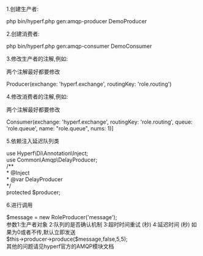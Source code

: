 <p>1.创建生产者:</p>
php bin/hyperf.php gen:amqp-producer DemoProducer
<p>2.创建消费者:</p>
php bin/hyperf.php gen:amqp-consumer DemoConsumer
<p>3.修改生产者的注解,例如:</p>
<p>两个注解最好都要修改</p>
Producer(exchange: 'hyperf.exchange', routingKey: 'role.routing')
<p>4.修改消费者的注解,例如:</p>
<p>两个注解最好都要修改</p>
Consumer(exchange: 'hyperf.exchange', routingKey: 'role.routing', queue: 'role.queue', name: "role.queue", nums: 1)]
<p>5.依赖注入延迟队列类</p>
use Hyperf\Di\Annotation\Inject;
<br>
use Common\Amqp\DelayProducer;
<br>
/**
<br>
 * @Inject
<br>
 * @var DelayProducer
<br>
 */
<br>
protected $producer;
<p>6.进行调用</p>
$message = new RoleProducer('message');
<br>
参数1:生产者对象 2:队列的是否确认机制 3:超时时间重试 (秒) 4:延迟时间 (秒) 如果为0或者不传,默认立即发送
<br>
$this->producer->produce($message,false,5,5);
<br>
其他的问题请见hyperf官方的AMQP模块文档
